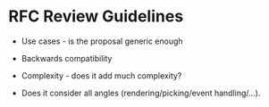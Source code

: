 # RFC Review Guidelines

* Use cases - is the proposal generic enough

* Backwards compatibility

* Complexity - does it add much complexity?

* Does it consider all angles (rendering/picking/event handling/...).
